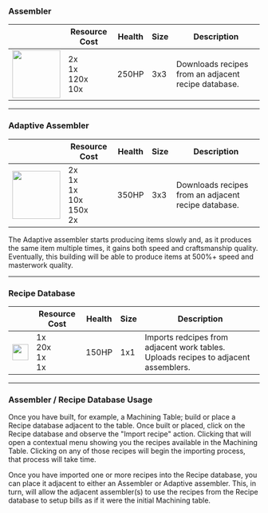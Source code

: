 ### Assembler
|   | Resource Cost | Health | Size | Description |
| - | ------------- | ------ | ---- | ----------- |
| <img src="https://github.com/zymex22/Project-RimFactory-Revived/blob/master/Textures/SAL3/smart_assembler.png?raw=true" width="96" /> | 2x <img src="https://github.com/zymex22/Project-RimFactory-Revived/raw/master/Textures/Common/RoboticArm.png" width="16" /><br />1x <img src="https://github.com/zymex22/Project-RimFactory-Revived/raw/master/Textures/Common/MachineFrame.png" width="16" /><br />120x <img src="https://rimworldwiki.com/images/c/c9/Steel.png" width="16" /><br />10x <img src="https://rimworldwiki.com/images/c/c5/Plasteel.png" width="16" /> | 250HP | 3x3 | Downloads recipes from an adjacent recipe database. |  

***

### Adaptive Assembler
|   | Resource Cost | Health | Size | Description |
| - | ------------- | ------ | ---- | ----------- |
| <img src="https://github.com/zymex22/Project-RimFactory-Revived/blob/master/Textures/SAL3/correcting_assembler.png?raw=true" width="96" /> | 2x <img src="https://github.com/zymex22/Project-RimFactory-Revived/raw/master/Textures/Common/RoboticArm.png" width="16" /><br />1x <img src="https://github.com/zymex22/Project-RimFactory-Revived/raw/master/Textures/Common/WeakAICore.png" width="16" /><br />1x <img src="https://github.com/zymex22/Project-RimFactory-Revived/raw/master/Textures/Common/MachineFrameLarge.png" width="16" /><br />10x <img src="https://rimworldwiki.com/images/c/c5/Plasteel.png" width="16" /><br />150x <img src="https://rimworldwiki.com/images/c/c9/Steel.png" width="16" /><br />2x <img src="https://rimworldwiki.com/images/4/40/Component.png" width="16" /> | 350HP | 3x3 | Downloads recipes from an adjacent recipe database. |

The Adaptive assembler starts producing items slowly and, as it produces the same item multiple times, it gains both speed and craftsmanship quality. Eventually, this building will be able to produce items at 500%+ speed and masterwork quality.

***

### Recipe Database
|   | Resource Cost | Health | Size | Description |
| - | ------------- | ------ | ---- | ----------- |
| <img src="https://github.com/zymex22/Project-RimFactory-Revived/blob/master/Textures/SAL3/DISK_HARDWARE4_north.png?raw=true" width="32" /> | 1x <img src="https://github.com/zymex22/Project-RimFactory-Revived/raw/master/Textures/Common/MachineFrame.png" width="16" /><br />20x <img src="https://rimworldwiki.com/images/c/c9/Steel.png" width="16" /><br />1x <img src="https://rimworldwiki.com/images/4/40/Component.png" width="16" /><br />1x <img src="https://raw.githubusercontent.com/zymex22/Project-RimFactory-Revived/master/Textures/SAL3/NewDisk.png" width="16" /> | 150HP | 1x1 | Imports redcipes from adjacent work tables. Uploads recipes to adjacent assemblers. |

***

### Assembler / Recipe Database Usage
Once you have built, for example, a Machining Table; build or place a Recipe database adjacent to the table. Once built or placed, click on the Recipe database and observe the "Import recipe" action. Clicking that will open a contextual menu showing you the recipes available in the Machining Table. Clicking on any of those recipes will begin the importing process, that process will  take time.

Once you have imported one or more recipes into the Recipe database, you can place it adjacent to either an Assembler or Adaptive assembler. This, in turn, will allow the adjacent  assembler(s) to use the recipes from the Recipe database to setup bills as if it were the initial Machining table.